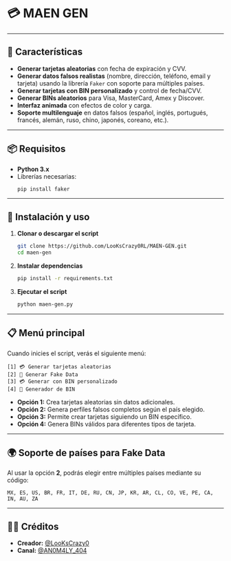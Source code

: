
# 💳 MAEN GEN
---
## 🚀 Características

- **Generar tarjetas aleatorias** con fecha de expiración y CVV.
- **Generar datos falsos realistas** (nombre, dirección, teléfono, email y tarjeta) usando la librería `Faker` con soporte para múltiples países.
- **Generar tarjetas con BIN personalizado** y control de fecha/CVV.
- **Generar BINs aleatorios** para Visa, MasterCard, Amex y Discover.
- **Interfaz animada** con efectos de color y carga.
- **Soporte multilenguaje** en datos falsos (español, inglés, portugués, francés, alemán, ruso, chino, japonés, coreano, etc.).

---

## 📦 Requisitos

- **Python 3.x**
- Librerías necesarias:
  ```bash
  pip install faker
  ```

---

## 📜 Instalación y uso

1. **Clonar o descargar el script**
   ```bash
   git clone https://github.com/LooKsCrazy0RL/MAEN-GEN.git
   cd maen-gen
   ```

2. **Instalar dependencias**
   ```bash
   pip install -r requirements.txt
   ```

3. **Ejecutar el script**
   ```bash
   python maen-gen.py
   ```

---

## 📋 Menú principal

Cuando inicies el script, verás el siguiente menú:

```
[1] 💳 Generar tarjetas aleatorias
[2] 👤 Generar Fake Data
[3] 💳 Generar con BIN personalizado
[4] 🔢 Generador de BIN
```

- **Opción 1:** Crea tarjetas aleatorias sin datos adicionales.
- **Opción 2:** Genera perfiles falsos completos según el país elegido.
- **Opción 3:** Permite crear tarjetas siguiendo un BIN específico.
- **Opción 4:** Genera BINs válidos para diferentes tipos de tarjeta.

---

## 🌍 Soporte de países para Fake Data

Al usar la opción **2**, podrás elegir entre múltiples países mediante su código:

```
MX, ES, US, BR, FR, IT, DE, RU, CN, JP, KR, AR, CL, CO, VE, PE, CA, IN, AU, ZA
```

---

## 👨‍💻 Créditos

- **Creador:** [@LooKsCrazy0](https://t.me/LooKsCrazy0)  
- **Canal:** [@AN0M4LY_404](https://t.me/AN0M4LY_404)  
